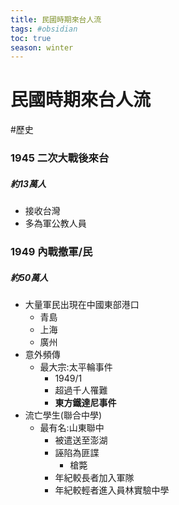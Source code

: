 ```yaml
---
title: 民國時期來台人流
tags: #obsidian
toc: true
season: winter
---
```

# 民國時期來台人流
#歷史

### 1945 二次大戰後來台
##### 約13萬人
- 接收台灣
- 多為軍公教人員
### 1949 內戰撤軍/民
##### 約50萬人
- 大量軍民出現在中國東部港口
	- 青島
	- 上海
	- 廣州
- 意外頻傳
	- 最大宗:太平輪事件
		- 1949/1
		- 超過千人罹難
		- **東方鐵達尼事件**
- 流亡學生(聯合中學)
	- 最有名:山東聯中
		- 被遣送至澎湖
		- 誣陷為匪諜
			- 槍斃
		- 年紀較長者加入軍隊
		- 年紀較輕者進入員林實驗中學
